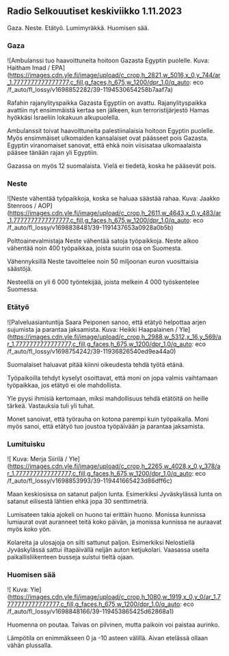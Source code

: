 Radio Selkouutiset keskiviikko 1.11.2023
----------------------------------------

Gaza. Neste. Etätyö. Lumimyräkkä. Huomisen sää.

### Gaza

![Ambulanssi tuo haavoittuneita hoitoon Gazasta Egyptin puolelle. Kuva: Haitham Imad / EPA](https://images.cdn.yle.fi/image/upload/c_crop,h_2821,w_5016,x_0,y_744/ar_1.7777777777777777,c_fill,g_faces,h_675,w_1200/dpr_1.0/q_auto: eco /f_auto/fl_lossy/v1698852282/39-1194530654258b7aaf7a)

Rafahin rajanylityspaikka Gazasta Egyptiin on avattu. Rajanylityspaikka avattiin nyt ensimmäistä kertaa sen jälkeen, kun terroristijärjestö Hamas hyökkäsi Israeliin lokakuun alkupuolella.

Ambulanssit toivat haavoittuneita palestiinalaisia hoitoon Egyptin puolelle. Myös ensimmäiset ulkomaiden kansalaiset ovat päässeet pois Gazasta. Egyptin viranomaiset sanovat, että ehkä noin viisisataa ulkomaalaista pääsee tänään rajan yli Egyptiin.

Gazassa on myös 12 suomalaista. Vielä ei tiedetä, koska he pääsevät pois.

### Neste

![Neste vähentää työpaikkoja, koska se haluaa säästää rahaa. Kuva: Jaakko Stenroos / AOP](https://images.cdn.yle.fi/image/upload/c_crop,h_2611,w_4643,x_0,y_483/ar_1.7777777777777777,c_fill,g_faces,h_675,w_1200/dpr_1.0/q_auto: eco /f_auto/fl_lossy/v1698838481/39-1191437653a0928a0b5b)

Polttoainevalmistaja Neste vähentää satoja työpaikkoja. Neste aikoo vähentää noin 400 työpaikkaa, joista suurin osa on Suomesta.

Vähennyksillä Neste tavoittelee noin 50 miljoonan euron vuosittaisia säästöjä.

Nesteellä on yli 6 000 työntekijää, joista melkein 4 000 työskentelee Suomessa.

### Etätyö

![Palveluasiantuntija Saara Peiponen sanoo, että etätyö helpottaa arjen sujumista ja parantaa jaksamista. Kuva: Heikki Haapalainen / Yle](https://images.cdn.yle.fi/image/upload/c_crop,h_2988,w_5312,x_16,y_569/ar_1.7777777777777777,c_fill,g_faces,h_675,w_1200/dpr_1.0/q_auto: eco /f_auto/fl_lossy/v1698754242/39-11936826540ed9ea44a0)

Suomalaiset haluavat pitää kiinni oikeudesta tehdä työtä etänä.

Työpaikoilla tehdyt kyselyt osoittavat, että moni on jopa valmis vaihtamaan työpaikkaa, jos etätyö ei ole mahdollista.

Yle pyysi ihmisiä kertomaan, miksi mahdollisuus tehdä etätöitä on heille tärkeä. Vastauksia tuli yli tuhat.

Monet sanoivat, että työrauha on kotona parempi kuin työpaikalla. Moni myös sanoi, että etätyö tuo joustoa työpäivään ja parantaa jaksamista.

### Lumituisku

![ Kuva: Merja Siirilä / Yle](https://images.cdn.yle.fi/image/upload/c_crop,h_2265,w_4028,x_0,y_378/ar_1.7777777777777777,c_fill,g_faces,h_675,w_1200/dpr_1.0/q_auto: eco /f_auto/fl_lossy/v1698853993/39-119441665423d86dff6c)

Maan keskiosissa on satanut paljon lunta. Esimerkiksi Jyväskylässä lunta on satanut eilisestä lähtien ehkä jopa 30 senttimetriä.

Lumisateen takia ajokeli on huono tai erittäin huono. Monissa kunnissa lumiaurat ovat auranneet teitä koko päivän, ja monissa kunnissa ne auraavat myös koko yön.

Kolareita ja ulosajoja on silti sattunut paljon. Esimerkiksi Nelostiellä Jyväskylässä sattui iltapäivällä neljän auton ketjukolari. Vaasassa useita paikallisliikenteen busseja suistui tieltä ojaan.

### Huomisen sää

![ Kuva: Yle](https://images.cdn.yle.fi/image/upload/c_crop,h_1080,w_1919,x_0,y_0/ar_1.7777777777777777,c_fill,g_faces,h_675,w_1200/dpr_1.0/q_auto: eco /f_auto/fl_lossy/v1698848166/39-119453865425d62868a1)

Huomenna on poutaa. Taivas on pilvinen, mutta paikoin voi paistaa aurinko.

Lämpötila on enimmäkseen 0 ja -10 asteen välillä. Aivan etelässä ollaan vähän plussalla.
